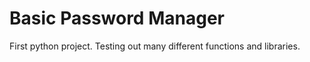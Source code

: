 # Basic Password Manager
 First python project. Testing out many different functions and libraries.
